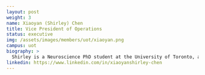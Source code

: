 ```yaml
---
layout: post
weight: 3
name: Xiaoyan (Shirley) Chen
title: Vice President of Operations
status: executive
img: /assets/images/members/uot/xiaoyan.png
campus: uot
biography: >
  Shirley is a Neuroscience PhD student at the University of Toronto, and a business savvy researcher at UHN, and a co-founder of Innovation OnBoard UoT.
linkedin: https://www.linkedin.com/in/xiaoyanshirley-chen
---
```

